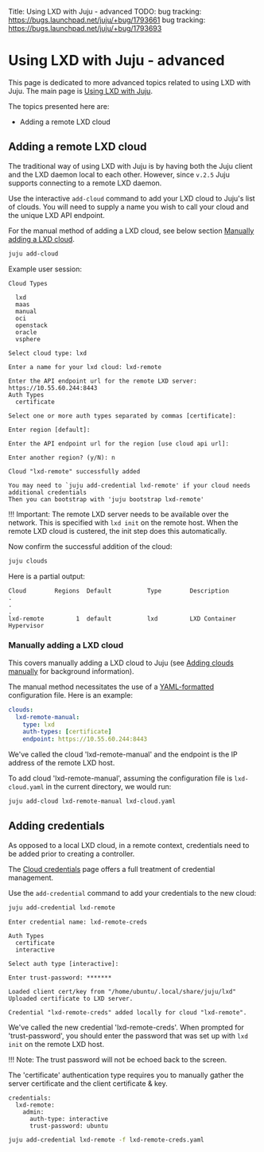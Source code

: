 Title: Using LXD with Juju - advanced
TODO:  bug tracking: https://bugs.launchpad.net/juju/+bug/1793661
       bug tracking: https://bugs.launchpad.net/juju/+bug/1793693

# Using LXD with Juju - advanced

This page is dedicated to more advanced topics related to using LXD with Juju.
The main page is [Using LXD with Juju][clouds-lxd].

The topics presented here are:

 - Adding a remote LXD cloud

## Adding a remote LXD cloud

The traditional way of using LXD with Juju is by having both the Juju client
and the LXD daemon local to each other. However, since `v.2.5` Juju supports
connecting to a remote LXD daemon.

Use the interactive `add-cloud` command to add your LXD cloud to Juju's list
of clouds. You will need to supply a name you wish to call your cloud and the
unique LXD API endpoint.

For the manual method of adding a LXD cloud, see below section
[Manually adding a LXD cloud][#clouds-lxd-manual].

<!-- this output should change -->

```bash
juju add-cloud
```

Example user session:

```no-highlight
Cloud Types

  lxd
  maas
  manual
  oci
  openstack
  oracle
  vsphere

Select cloud type: lxd

Enter a name for your lxd cloud: lxd-remote

Enter the API endpoint url for the remote LXD server: https://10.55.60.244:8443                                                                                                   
Auth Types
  certificate

Select one or more auth types separated by commas [certificate]: 

Enter region [default]: 

Enter the API endpoint url for the region [use cloud api url]: 

Enter another region? (y/N): n

Cloud "lxd-remote" successfully added

You may need to `juju add-credential lxd-remote' if your cloud needs additional credentials
Then you can bootstrap with 'juju bootstrap lxd-remote'
```

!!! Important:
    The remote LXD server needs to be available over the network. This is
    specified with `lxd init` on the remote host. When the remote LXD cloud is
    custered, the init step does this automatically.

<!-- confirm the last bit above -->

Now confirm the successful addition of the cloud:

```bash
juju clouds
```

Here is a partial output:

```no-highlight
Cloud        Regions  Default          Type        Description
.
.
.
lxd-remote         1  default          lxd         LXD Container Hypervisor
```

### Manually adding a LXD cloud

This covers manually adding a LXD cloud to Juju (see
[Adding clouds manually][clouds-adding-manually] for background information).

The manual method necessitates the use of a [YAML-formatted][yaml]
configuration file. Here is an example:

```yaml
clouds:
  lxd-remote-manual:
    type: lxd
    auth-types: [certificate]
    endpoint: https://10.55.60.244:8443
```

<!-- test if 'interactive' is required in the above -->

We've called the cloud 'lxd-remote-manual' and the endpoint is the IP address
of the remote LXD host.

To add cloud 'lxd-remote-manual', assuming the configuration file is
`lxd-cloud.yaml` in the current directory, we would run:

```bash
juju add-cloud lxd-remote-manual lxd-cloud.yaml
```

## Adding credentials

As opposed to a local LXD cloud, in a remote context, credentials need to be
added prior to creating a controller.

The [Cloud credentials][credentials] page offers a full treatment of credential
management.

Use the `add-credential` command to add your credentials to the new cloud:

```bash
juju add-credential lxd-remote
```

```no-highlight
Enter credential name: lxd-remote-creds

Auth Types
  certificate
  interactive

Select auth type [interactive]: 

Enter trust-password: *******

Loaded client cert/key from "/home/ubuntu/.local/share/juju/lxd"
Uploaded certificate to LXD server.

Credential "lxd-remote-creds" added locally for cloud "lxd-remote".
```

We've called the new credential 'lxd-remote-creds'. When prompted for
'trust-password', you should enter the password that was set up with `lxd init`
on the remote LXD host.

!!! Note:
    The trust password will not be echoed back to the screen.

The 'certificate' authentication type requires you to manually gather the
server certificate and the client certificate & key. 

```no-highlight
credentials:
  lxd-remote:
    admin:
      auth-type: interactive
      trust-password: ubuntu
```

```bash
juju add-credential lxd-remote -f lxd-remote-creds.yaml
```


<!-- LINKS -->

[yaml]: http://www.yaml.org/spec/1.2/spec.html
[clouds-lxd]: ./clouds-LXD
[#clouds-lxd-manual]: #manually-adding-a-lxd-cloud
[controllers-creating]: ./controllers-creating.md
[clouds-adding-manually]: ./clouds.md#adding-clouds-manually
[credentials]: ./credentials.md
